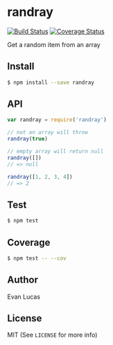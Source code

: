 # randray

[![Build Status](https://travis-ci.org/evanlucas/randray.svg)](https://travis-ci.org/evanlucas/randray)
[![Coverage Status](https://coveralls.io/repos/evanlucas/randray/badge.svg?branch=master&service=github)](https://coveralls.io/github/evanlucas/randray?branch=master)

Get a random item from an array

## Install

```bash
$ npm install --save randray
```

## API

```js
var randray = require('randray')

// not an array will throw
randray(true)

// empty array will return null
randray([])
// => null

randray([1, 2, 3, 4])
// => 2
```

## Test

```bash
$ npm test
```

## Coverage

```bash
$ npm test -- --cov
```

## Author

Evan Lucas

## License

MIT (See `LICENSE` for more info)
